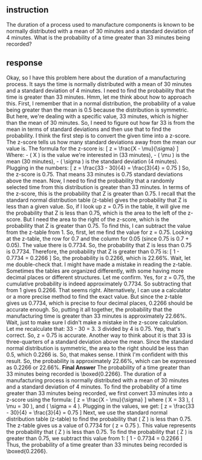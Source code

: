 ## instruction
The duration of a process used to manufacture components is known to be normally distributed with a mean of 30 minutes and a standard deviation of 4 minutes. What is the probability of a time greater than 33 minutes being recorded?

## response

<think> Okay, so I have this problem here about the duration of a manufacturing process. It says the time is normally distributed with a mean of 30 minutes and a standard deviation of 4 minutes. I need to find the probability that the time is greater than 33 minutes. Hmm, let me think about how to approach this. First, I remember that in a normal distribution, the probability of a value being greater than the mean is 0.5 because the distribution is symmetric. But here, we're dealing with a specific value, 33 minutes, which is higher than the mean of 30 minutes. So, I need to figure out how far 33 is from the mean in terms of standard deviations and then use that to find the probability. I think the first step is to convert the given time into a z-score. The z-score tells us how many standard deviations away from the mean our value is. The formula for the z-score is: \[ z = \frac{X - \mu}{\sigma} \] Where: - \( X \) is the value we're interested in (33 minutes), - \( \mu \) is the mean (30 minutes), - \( \sigma \) is the standard deviation (4 minutes). Plugging in the numbers: \[ z = \frac{33 - 30}{4} = \frac{3}{4} = 0.75 \] So, the z-score is 0.75. That means 33 minutes is 0.75 standard deviations above the mean. Now, I need to find the probability that a randomly selected time from this distribution is greater than 33 minutes. In terms of the z-score, this is the probability that Z is greater than 0.75. I recall that the standard normal distribution table (z-table) gives the probability that Z is less than a given value. So, if I look up z = 0.75 in the table, it will give me the probability that Z is less than 0.75, which is the area to the left of the z-score. But I need the area to the right of the z-score, which is the probability that Z is greater than 0.75. To find this, I can subtract the value from the z-table from 1. So, first, let me find the value for z = 0.75. Looking at the z-table, the row for 0.7 and the column for 0.05 (since 0.75 is 0.7 + 0.05). The value there is 0.7734. So, the probability that Z is less than 0.75 is 0.7734. Therefore, the probability that Z is greater than 0.75 is: \[ 1 - 0.7734 = 0.2266 \] So, the probability is 0.2266, which is 22.66%. Wait, let me double-check that. I might have made a mistake in reading the z-table. Sometimes the tables are organized differently, with some having more decimal places or different structures. Let me confirm. Yes, for z = 0.75, the cumulative probability is indeed approximately 0.7734. So subtracting that from 1 gives 0.2266. That seems right. Alternatively, I can use a calculator or a more precise method to find the exact value. But since the z-table gives us 0.7734, which is precise to four decimal places, 0.2266 should be accurate enough. So, putting it all together, the probability that the manufacturing time is greater than 33 minutes is approximately 22.66%. Wait, just to make sure I didn't make a mistake in the z-score calculation. Let me recalculate that: 33 - 30 = 3. 3 divided by 4 is 0.75. Yep, that's correct. So, z = 0.75 is accurate. Another way to think about it is that 33 is three-quarters of a standard deviation above the mean. Since the standard normal distribution is symmetric, the area to the right should be less than 0.5, which 0.2266 is. So, that makes sense. I think I'm confident with this result. So, the probability is approximately 22.66%, which can be expressed as 0.2266 or 22.66%. **Final Answer** The probability of a time greater than 33 minutes being recorded is \boxed{0.2266}. </think> The duration of a manufacturing process is normally distributed with a mean of 30 minutes and a standard deviation of 4 minutes. To find the probability of a time greater than 33 minutes being recorded, we first convert 33 minutes into a z-score using the formula: \[ z = \frac{X - \mu}{\sigma} \] where \( X = 33 \), \( \mu = 30 \), and \( \sigma = 4 \). Plugging in the values, we get: \[ z = \frac{33 - 30}{4} = \frac{3}{4} = 0.75 \] Next, we use the standard normal distribution table (z-table) to find the probability that \( Z \) is less than 0.75. The z-table gives us a value of 0.7734 for \( z = 0.75 \). This value represents the probability that \( Z \) is less than 0.75. To find the probability that \( Z \) is greater than 0.75, we subtract this value from 1: \[ 1 - 0.7734 = 0.2266 \] Thus, the probability of a time greater than 33 minutes being recorded is \boxed{0.2266}.
